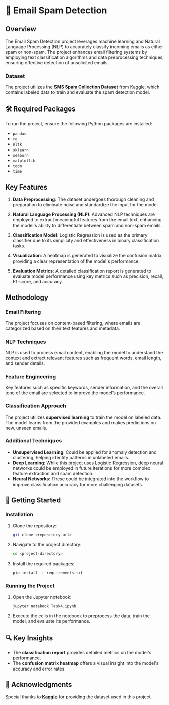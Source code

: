# 📧 Email Spam Detection

## Overview
The Email Spam Detection project leverages machine learning and Natural Language Processing (NLP) to accurately classify incoming emails as either spam or non-spam. The project enhances email filtering systems by employing text classification algorithms and data preprocessing techniques, ensuring effective detection of unsolicited emails.

### Dataset
The project utilizes the **[SMS Spam Collection Dataset](https://www.kaggle.com/datasets/uciml/sms-spam-collection-dataset)** from Kaggle, which contains labeled data to train and evaluate the spam detection model.

## 🛠️ Required Packages
To run the project, ensure the following Python packages are installed:

- `pandas`  
- `re`  
- `nltk`  
- `sklearn`  
- `seaborn`  
- `matplotlib`  
- `tqdm`  
- `time`

## Key Features

1. **Data Preprocessing**: The dataset undergoes thorough cleaning and preparation to eliminate noise and standardize the input for the model.
   
2. **Natural Language Processing (NLP)**: Advanced NLP techniques are employed to extract meaningful features from the email text, enhancing the model's ability to differentiate between spam and non-spam emails.
   
3. **Classification Model**: Logistic Regression is used as the primary classifier due to its simplicity and effectiveness in binary classification tasks.
   
4. **Visualization**: A heatmap is generated to visualize the confusion matrix, providing a clear representation of the model's performance.
   
5. **Evaluation Metrics**: A detailed classification report is generated to evaluate model performance using key metrics such as precision, recall, F1-score, and accuracy.

## Methodology

### Email Filtering
The project focuses on content-based filtering, where emails are categorized based on their text features and metadata.

### NLP Techniques
NLP is used to process email content, enabling the model to understand the context and extract relevant features such as frequent words, email length, and sender details.

### Feature Engineering
Key features such as specific keywords, sender information, and the overall tone of the email are selected to improve the model’s performance.

### Classification Approach
The project utilizes **supervised learning** to train the model on labeled data. The model learns from the provided examples and makes predictions on new, unseen emails.

### Additional Techniques
- **Unsupervised Learning**: Could be applied for anomaly detection and clustering, helping identify patterns in unlabeled emails.
- **Deep Learning**: While this project uses Logistic Regression, deep neural networks could be employed in future iterations for more complex feature extraction and spam detection.
- **Neural Networks**: These could be integrated into the workflow to improve classification accuracy for more challenging datasets.

## 🚀 Getting Started

### Installation

1. Clone the repository:
   ```bash
   git clone <repository-url>
   ```

2. Navigate to the project directory:
   ```bash
   cd <project-directory>
   ```

3. Install the required packages:
   ```bash
   pip install -r requirements.txt
   ```

### Running the Project

1. Open the Jupyter notebook:
   ```bash
   jupyter notebook Task4.ipynb
   ```

2. Execute the cells in the notebook to preprocess the data, train the model, and evaluate its performance.

## 🔍 Key Insights

- The **classification report** provides detailed metrics on the model's performance.
- The **confusion matrix heatmap** offers a visual insight into the model's accuracy and error rates.

## 🙏 Acknowledgments
Special thanks to **[Kaggle](https://www.kaggle.com/datasets/uciml/sms-spam-collection-dataset/code)** for providing the dataset used in this project.
